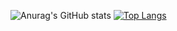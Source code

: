 ![Anurag's GitHub stats](https://github-readme-stats.vercel.app/api?username=MedinaIV&show_icons=true&theme=radical)
[![Top Langs](https://github-readme-stats.vercel.app/api/top-langs/?username=MedinaIV&langs_count=8&show_icons=true&theme=radical)](https://github.com/anuraghazra/github-readme-stats)
